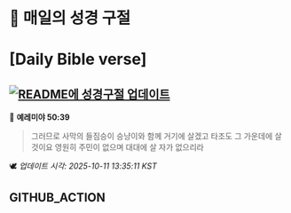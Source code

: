 # 🙏 매일의 성경 구절
# [Daily Bible verse]
## [![README에 성경구절 업데이트](https://github.com/DONGSUKA/first_test/actions/workflows/update-readme-bible.yml/badge.svg)](https://github.com/DONGSUKA/first_test/actions/workflows/update-readme-bible.yml)
<!-- START_BIBLE_VERSE -->
📖 **예레미야 50:39**
> 그러므로 사막의 들짐승이 승냥이와 함께 거기에 살겠고 타조도 그 가운데에 살 것이요 영원히 주민이 없으며 대대에 살 자가 없으리라

🕊️ _업데이트 시각: 2025-10-11 13:35:11 KST_
  <!-- END_BIBLE_VERSE -->
## GITHUB_ACTION

